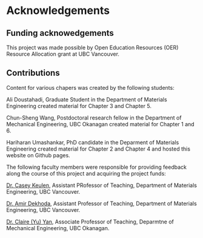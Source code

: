 # Acknowledgements

## Funding acknowedgements
This project was made possible by Open Education Resources (OER) Resource Allocation grant at UBC Vancouver. 

## Contributions
Content for various chapers was created by the following students:

Ali Doustahadi, Graduate Student in the Department of Materials Engineering created material for Chapter 3 and Chapter 5.

Chun-Sheng Wang, Postdoctoral research fellow in the Department of Mechanical Engineering, UBC Okanagan created material for Chapter 1 and 6.

Hariharan Umashankar, PhD candidate in the Deparment of Materials Engineering created material for Chapter 2 and Chapter 4 and hosted this website on Github pages.


The following faculty members were responsible for providing feedback along the course of this project and acquiring the project funds:

[Dr. Casey Keulen](https://mtrl.ubc.ca/casey-keulen/), Assistant PRofessor of Teaching, Department of Materials Engineering, UBC Vancouver.

[Dr. Amir Dekhoda](https://mtrl.ubc.ca/amir-dekhoda/), Assistant Professor of Teaching, Department of Materials Engineering, UBC Vancouver.

[Dr. Claire (Yu) Yan](https://apsc.ubc.ca/profile/yu-claire-yan), Associate Professor of Teaching, Deparmtne of Mechanical Engineering, UBC Okanagan.

